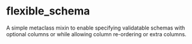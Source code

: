 # flexible_schema
A simple metaclass mixin to enable specifying validatable schemas with optional columns or while allowing column re-ordering or extra columns.
